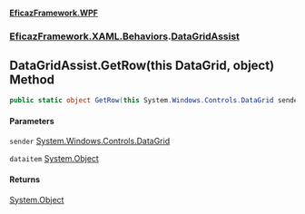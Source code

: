 #### [EficazFramework.WPF](EficazFrameworkWPF.md 'EficazFramework WPF')
### [EficazFramework.XAML.Behaviors](EficazFrameworkWPF.md#EficazFramework.XAML.Behaviors 'EficazFramework.XAML.Behaviors').[DataGridAssist](EficazFramework.XAML.Behaviors/DataGridAssist.md 'EficazFramework.XAML.Behaviors.DataGridAssist')

## DataGridAssist.GetRow(this DataGrid, object) Method

```csharp
public static object GetRow(this System.Windows.Controls.DataGrid sender, object dataitem);
```
#### Parameters

<a name='EficazFramework.XAML.Behaviors.DataGridAssist.GetRow(thisSystem.Windows.Controls.DataGrid,object).sender'></a>

`sender` [System.Windows.Controls.DataGrid](https://docs.microsoft.com/en-us/dotnet/api/System.Windows.Controls.DataGrid 'System.Windows.Controls.DataGrid')

<a name='EficazFramework.XAML.Behaviors.DataGridAssist.GetRow(thisSystem.Windows.Controls.DataGrid,object).dataitem'></a>

`dataitem` [System.Object](https://docs.microsoft.com/en-us/dotnet/api/System.Object 'System.Object')

#### Returns
[System.Object](https://docs.microsoft.com/en-us/dotnet/api/System.Object 'System.Object')